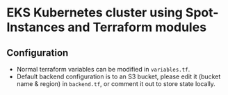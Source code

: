 # EKS Kubernetes cluster using Spot-Instances and Terraform modules

## Configuration
- Normal terraform variables can be modified in `variables.tf`.
- Default backend configuration is to an S3 bucket, please edit it (bucket name & region) in `backend.tf`, or comment it out to store state locally.
